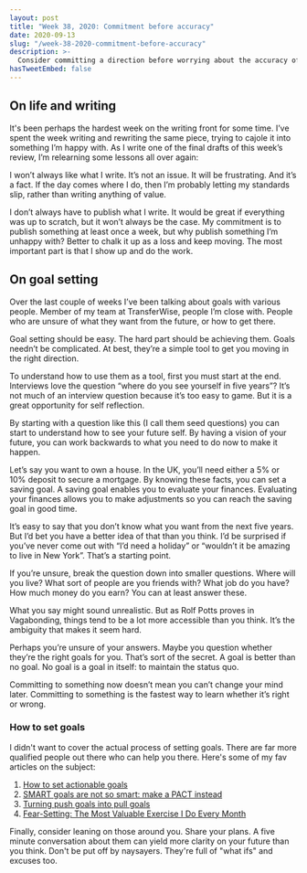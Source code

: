```yaml
---
layout: post
title: "Week 38, 2020: Commitment before accuracy"
date: 2020-09-13
slug: "/week-38-2020-commitment-before-accuracy"
description: >-
  Consider committing a direction before worrying about the accuracy of it. You can always changes paths later.
hasTweetEmbed: false
---
```


## On life and writing

It's been perhaps the hardest week on the writing front for some time. I’ve spent the week writing and rewriting the same piece, trying to cajole it into something I’m happy with.
As I write one of the final drafts of this week’s review, I’m relearning some lessons all over again:

I won’t always like what I write. It’s not an issue. It will be frustrating. And it’s a fact. If the day comes where I do, then I’m probably letting my standards slip, rather than writing anything of value.

I don’t always have to publish what I write. It would be great if everything was up to scratch, but it won’t always be the case. My commitment is to publish something at least once a week, but why publish something I’m unhappy with? Better to chalk it up as a loss and keep moving. The most important part is that I show up and do the work.

## On goal setting

Over the last couple of weeks I’ve been talking about goals with various people. Member of my team at TransferWise, people I’m close with. People who are unsure of what they want from the future, or how to get there.

Goal setting should be easy. The hard part should be achieving them. Goals needn’t be complicated. At best, they’re a simple tool to get you moving in the right direction.

To understand how to use them as a tool, first you must start at the end. Interviews love the question “where do you see yourself in five years”? It’s not much of an interview question because it’s too easy to game. But it is a great opportunity for self reflection.

By starting with a question like this (I call them seed questions) you can start to understand how to see your future self. By having a vision of your future, you can work backwards to what you need to do now to make it happen.

Let’s say you want to own a house. In the UK, you’ll need either a 5% or 10% deposit to secure a mortgage. By knowing these facts, you can set a saving goal. A saving goal enables you to evaluate your finances. Evaluating your finances allows you to make adjustments so you can reach the saving goal in good time.

It’s easy to say that you don’t know what you want from the next five years. But I’d bet you have a better idea of that than you think. I’d be surprised if you’ve never come out with “I’d need a holiday” or “wouldn’t it be amazing to live in New York”. That’s a starting point.

If you’re unsure, break the question down into smaller questions. Where will you live? What sort of people are you friends with? What job do you have? How much money do you earn? You can at least answer these.

What you say might sound unrealistic. But as Rolf Potts proves in Vagabonding, things tend to be a lot more accessible than you think. It’s the ambiguity that makes it seem hard.

Perhaps you’re unsure of your answers. Maybe you question whether they’re the right goals for you. That’s sort of the secret. A goal is better than no goal. No goal is a goal in itself: to maintain the status quo.

Committing to something now doesn’t mean you can’t change your mind later. Committing to something is the fastest way to learn whether it’s right or wrong.

### How to set goals

I didn't want to cover the actual process of setting goals. There are far more qualified people out there who can help you there. Here's some of my fav articles on the subject:

1. <a href="https://nesslabs.com/actionable-goals" target="_blank" rel="noopener noreferrer">How to set actionable goals</a> 
2. <a href="https://nesslabs.com/smart-goals-pact" target="_blank" rel="noopener noreferrer">SMART goals are not so smart: make a PACT instead</a>
3. <a href="https://nesslabs.com/push-pull-goals" target="_blank" rel="noopener noreferrer">Turning push goals into pull goals</a>
4. <a href="https://tim.blog/2017/05/15/fear-setting/" target="_blank" rel="noopener noreferrer">Fear-Setting: The Most Valuable Exercise I Do Every Month</a>

Finally, consider leaning on those around you. Share your plans. A five minute conversation about them can yield more clarity on your future than you think. Don't be put off by naysayers. They're full of "what ifs" and excuses too.
